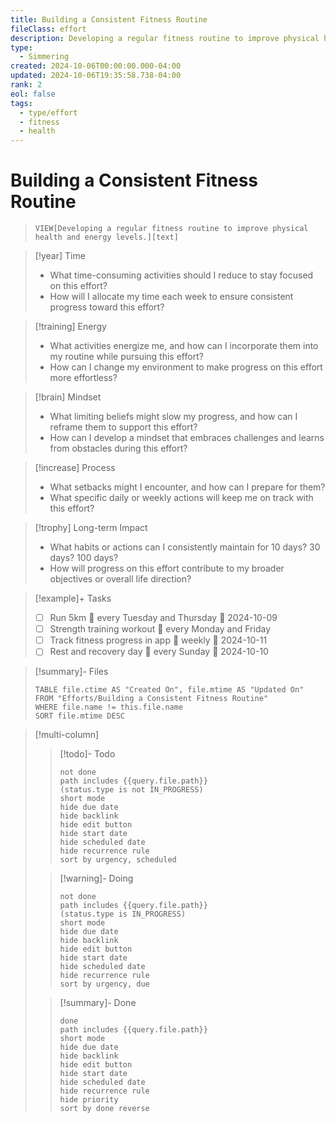 ```yaml
---
title: Building a Consistent Fitness Routine
fileClass: effort
description: Developing a regular fitness routine to improve physical health and energy levels.
type:
  - Simmering
created: 2024-10-06T00:00:00.000-04:00
updated: 2024-10-06T19:35:58.738-04:00
rank: 2
eol: false
tags:
  - type/effort
  - fitness
  - health
---
```


# Building a Consistent Fitness Routine

> `VIEW[Developing a regular fitness routine to improve physical health and energy levels.][text]`


> [!year] Time
> - What time-consuming activities should I reduce to stay focused on this effort?
> - How will I allocate my time each week to ensure consistent progress toward this effort?

> [!training] Energy
> - What activities energize me, and how can I incorporate them into my routine while pursuing this effort?
> - How can I change my environment to make progress on this effort more effortless?

> [!brain] Mindset
> - What limiting beliefs might slow my progress, and how can I reframe them to support this effort?
> - How can I develop a mindset that embraces challenges and learns from obstacles during this effort?

> [!increase] Process
> - What setbacks might I encounter, and how can I prepare for them?
> - What specific daily or weekly actions will keep me on track with this effort?

> [!trophy] Long-term Impact
> - What habits or actions can I consistently maintain for 10 days? 30 days? 100 days?
> - How will progress on this effort contribute to my broader objectives or overall life direction?

> [!example]+ Tasks
> - [ ] Run 5km 🔁 every Tuesday and Thursday 🛫 2024-10-09
> - [ ] Strength training workout 🔁 every Monday and Friday
> - [ ] Track fitness progress in app 🔁 weekly 🛫 2024-10-11
> - [ ] Rest and recovery day 🔁 every Sunday 🛫 2024-10-10


> [!summary]- Files
>
> ```dataview
> TABLE file.ctime AS "Created On", file.mtime AS "Updated On"
> FROM "Efforts/Building a Consistent Fitness Routine"
> WHERE file.name != this.file.name
> SORT file.mtime DESC
> ```

> [!multi-column]
>
> > [!todo]- Todo
>> ```tasks
>> not done
>> path includes {{query.file.path}}
>> (status.type is not IN_PROGRESS)
>> short mode
>> hide due date
>> hide backlink
>> hide edit button
>> hide start date
>> hide scheduled date
>> hide recurrence rule
>> sort by urgency, scheduled
>> ```
>
> > [!warning]- Doing
>> ```tasks
>> not done
>> path includes {{query.file.path}}
>> (status.type is IN_PROGRESS)
>> short mode
>> hide due date
>> hide backlink
>> hide edit button
>> hide start date
>> hide scheduled date
>> hide recurrence rule
>> sort by urgency, due
>> ```
>
> > [!summary]- Done
>> ```tasks
>> done
>> path includes {{query.file.path}}
>> short mode
>> hide due date
>> hide backlink
>> hide edit button
>> hide start date
>> hide scheduled date
>> hide recurrence rule
>> hide priority
>> sort by done reverse
>> ```
